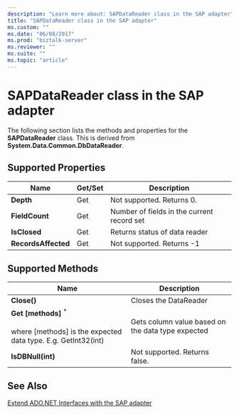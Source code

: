 ```yaml
---
description: "Learn more about: SAPDataReader class in the SAP adapter"
title: "SAPDataReader class in the SAP adapter"
ms.custom: ""
ms.date: "06/08/2017"
ms.prod: "biztalk-server"
ms.reviewer: ""
ms.suite: ""
ms.topic: "article"
---
```

# SAPDataReader class in the SAP adapter
The following section lists the methods and properties for the **SAPDataReader** class. This is derived from **System.Data.Common.DbDataReader**.  
  
## Supported Properties  
  
|Name|Get/Set|Description|  
|----------|--------------|-----------------|  
|**Depth**|Get|Not supported. Returns 0.|  
|**FieldCount**|Get|Number of fields in the current record set|  
|**IsClosed**|Get|Returns status of data reader|  
|**RecordsAffected**|Get|Not supported. Returns -1|  
  
## Supported Methods  
  
|Name|Description|  
|----------|-----------------|  
|**Close()**|Closes the DataReader|  
|**Get [methods]** <sup>*</sup><br /><br /> where [methods] is the expected data type. E.g. GetInt32(int)|Gets column value based on the data type expected|  
|**IsDBNull(int)**|Not supported. Returns false.|  
  
## See Also  
 [Extend ADO.NET Interfaces with the SAP adapter](../../adapters-and-accelerators/adapter-sap/extend-ado-net-interfaces-with-the-sap-adapter.md)
